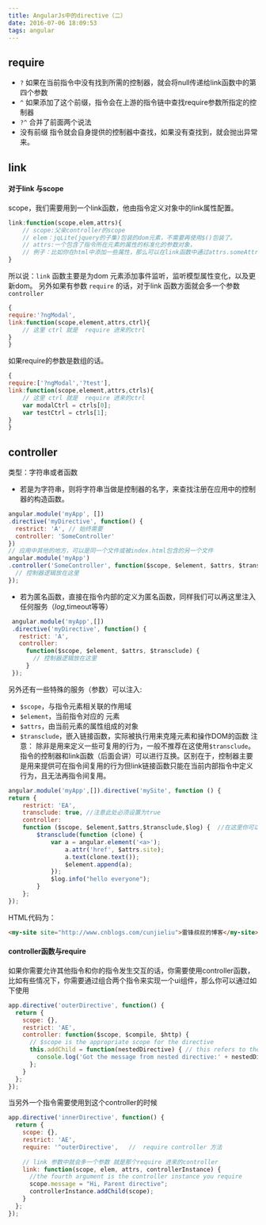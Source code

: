 ```yaml
---
title: AngularJs中的directive（二）
date: 2016-07-06 18:09:53
tags: angular
---
```


## require ##

- `?` 如果在当前指令中没有找到所需的控制器，就会将null传递给link函数中的第四个参数
- `^` 如果添加了这个前缀，指令会在上游的指令链中查找require参数所指定的控制器
- `?^` 合并了前面两个说法
- 没有前缀  指令就会自身提供的控制器中查找，如果没有查找到，就会抛出异常来。

## link ##
#### 对于link 与scope ####
scope，我们需要用到一个link函数，他由指令定义对象中的link属性配置。
```javascript
link:function(scope,elem,attrs){
    // scope:父亲controller的scope
    // elem：jqLite(jquery的子集)包装的dom元素，不需要再使用$()包装了。
    // attrs:一个包含了指令所在元素的属性的标准化的参数对象，
    // 例子：比如你在html中添加一些属性，那么可以在link函数中通过attrs.someAttribute来使用他。
}
```
所以说：`link` 函数主要是为dom 元素添加事件监听，监听模型属性变化，以及更新dom。
另外如果有参数 `require` 的话，对于link 函数方面就会多一个参数 `controller` 
```javascript
{
require:'?ngModal',
link:function(scope,element,attrs,ctrl){
    // 这里 ctrl 就是  require 进来的ctrl
}
}
```
如果require的参数是数组的话。
```javascript
{
require:['?ngModal','?test'],
link:function(scope,element,attrs,ctrls){
    // 这里 ctrl 就是  require 进来的ctrl
    var modalCtrl = ctrls[0];
    var testCtrl = ctrls[1];
}
}
```
## controller ##
类型：字符串或者函数
- 若是为字符串，则将字符串当做是控制器的名字，来查找注册在应用中的控制器的构造函数。
```javascript
angular.module('myApp', [])   
.directive('myDirective', function() {   
  restrict: 'A', // 始终需要  
  controller: 'SomeController'   
})   
// 应用中其他的地方，可以是同一个文件或被index.html包含的另一个文件  
angular.module('myApp')   
.controller('SomeController', function($scope, $element, $attrs, $transclude) {   
  // 控制器逻辑放在这里  
});
```
- 若为匿名函数，直接在指令内部的定义为匿名函数，同样我们可以再这里注入任何服务（$log,$timeout等等）
```javascript
 angular.module('myApp',[])   
 .directive('myDirective', function() {   
   restrict: 'A',   
   controller:   
     function($scope, $element, $attrs, $transclude) {   
       // 控制器逻辑放在这里  
     }   
 });
```
另外还有一些特殊的服务（参数）可以注入:
- `$scope`，与指令元素相关联的作用域
- `$element`，当前指令对应的 元素
- `$attrs`，由当前元素的属性组成的对象
- `$transclude`，嵌入链接函数，实际被执行用来克隆元素和操作DOM的函数
注意： 除非是用来定义一些可复用的行为，一般不推荐在这使用`$transclude`。         
指令的控制器和link函数（后面会讲）可以进行互换。区别在于，控制器主要是用来提供可在指令间复用的行为但link链接函数只能在当前内部指令中定义行为，且无法再指令间复用。
```javascript
angular.module('myApp',[]).directive('mySite', function () {  
return {  
    restrict: 'EA',  
    transclude: true, //注意此处必须设置为true  
    controller:  
    function ($scope, $element,$attrs,$transclude,$log) {  //在这里你可以注入你想注入的服务  
        $transclude(function (clone) {                
            var a = angular.element('<a>');  
                a.attr('href', $attrs.site);  
                a.text(clone.text());  
                $element.append(a);  
            });  
            $log.info("hello everyone");  
        }  
    };  
});
```
HTML代码为：
```html
<my-site site="http://www.cnblogs.com/cunjieliu">雷锋叔叔的博客</my-site>
```
#### controller函数与require ####
如果你需要允许其他指令和你的指令发生交互的话，你需要使用controller函数，比如有些情况下，你需要通过组合两个指令来实现一个ui组件，那么你可以通过如下使用
```javascript
app.directive('outerDirective', function() {
  return {
    scope: {},
    restrict: 'AE',
    controller: function($scope, $compile, $http) {
      // $scope is the appropriate scope for the directive
      this.addChild = function(nestedDirective) { // this refers to the controller
        console.log('Got the message from nested directive:' + nestedDirective.message);
      };
    }
  };
});
```
当另外一个指令需要使用到这个controller的时候
```javascript
app.directive('innerDirective', function() {
  return {
    scope: {},
    restrict: 'AE',
    require: '^outerDirective',   //  require controller 方法
    
    // link 参数中就会多一个参数 就是那个require 进来的controller
    link: function(scope, elem, attrs, controllerInstance) {
      //the fourth argument is the controller instance you require
      scope.message = "Hi, Parent directive";
      controllerInstance.addChild(scope);
    }
  };
});
```




